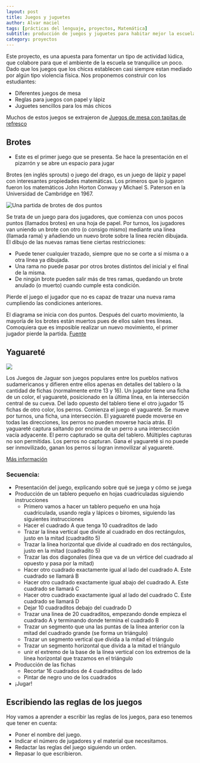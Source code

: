 ```yaml
---
layout: post
title: Juegos y juguetes
author: Alvar maciel
tags: [prácticas del lenguaje, proyectos, Matemática]
subtitle: producción de juegos y juguetes para habitar mejor la escuela
category: proyectos
---
```


Este proyecto, es una apuesta para fomentar un tipo de actividad lúdica, que colabore para que el ambiente de la escuela se tranquilice un poco. Dado que los juegos que los chicxs establecen casi siempre estan mediado por algún tipo violencia física. 
Nos proponemos construir con los estudiantes:
- Diferentes juegos de mesa
- Reglas para juegos con papel y lápiz
- Juguetes sencillos para los más chicos

Muchos de estos juegos se extrajeron de [Juegos de mesa con tapitas de refresco](http://ajedrezcontapitas.blogspot.com.ar/)

## Brotes
- Este es el primer juego que se presenta. Se hace la presentación en el pizarrón y se abre un espacio para jugar

Brotes (en inglés sprouts) o juego del drago, es un juego de lápiz y papel con interesantes propiedades matemáticas. Los primeros que lo jugaron fueron los matemáticos John Horton Conway y Michael S. Paterson en la Universidad de Cambridge en 1967.

![Una partida de brotes de dos puntos](https://upload.wikimedia.org/wikipedia/commons/thumb/b/b6/Sprouts-2spot-game.png/300px-Sprouts-2spot-game.png)

Se trata de un juego para dos jugadores, que comienza con unos pocos puntos (llamados brotes) en una hoja de papel. Por turnos, los jugadores van uniendo un brote con otro (o consigo mismo) mediante una línea (llamada rama) y añadiendo un nuevo brote sobre la línea recién dibujada. El dibujo de las nuevas ramas tiene ciertas restricciones:

- Puede tener cualquier trazado, siempre que no se corte a sí misma o a otra línea ya dibujada.
- Una rama no puede pasar por otros brotes distintos del inicial y el final de la misma.
- De ningún brote pueden salir más de tres ramas, quedando un brote anulado (o muerto) cuando cumple esta condición.

Pierde el juego el jugador que no es capaz de trazar una nueva rama cumpliendo las condiciones anteriores.

El diagrama se inicia con dos puntos. Después del cuarto movimiento, la mayoría de los brotes están muertos pues de ellos salen tres líneas. Comoquiera que es imposible realizar un nuevo movimiento, el primer jugador pierde la partida.
[Fuente](https://es.wikipedia.org/wiki/Brotes_(juego))

## Yaguareté

![](http://2.bp.blogspot.com/-uMdHqwfrs8c/UbkYt8TrddI/AAAAAAAAB8I/UrhEGFrlMy8/s200/yaguarete+min.png)

Los Juegos de Jaguar son juegos populares entre los pueblos nativos sudamericanos y difieren entre ellos apenas en detalles del tablero o la cantidad de fichas (normalmente entre 13 y 16).  Un jugador tiene una ficha de un color, el yaguareté, posicionado en la última línea, en la intersección central de su cueva. Del lado opuesto del tablero tiene el otro jugador  15 fichas de otro color, los perros.
Comienza el juego el yaguareté. Se mueve por turnos, una ficha, una intersección. El yaguareté puede moverse en todas las direcciones, los perros no pueden moverse hacia atrás. El yaguareté captura saltando por encima de un perro a una intersección vacía adyacente. El perro capturado se quita del tablero. Múltiples capturas no son permitidas. Los perros no capturan. Gana el yaguareté si no puede ser inmovilizado, ganan los perros si logran inmovilizar al yaguareté.

[Más información](https://es.wikipedia.org/wiki/Adugo)


### Secuencia:
- Presentación del juego, explicando sobre qué se juega y cómo se juega
- Producción de un tablero pequeño en hojas cuadriculadas siguiendo instrucciones
  - Primero vamos a hacer un tablero pequeño en una hoja cuadriculada, usando regla y lápices o biromes, siguiendo las siguientes instrucciones
  - Hacer el cuadrado A que tenga 10 cuadraditos de lado
  - Trazar la línea vertical que divide al cuadrado en dos rectángulos, justo en la mitad (cuadradito 5)
  - Trazar la línea horizontal que divide al cuadrado en dos rectángulos, justo en la mitad (cuadradito 5)
  - Trazar las dos diagonales (línea que va de un vértice del cuadrado al opuesto y pasa por la mitad)
  - Hacer otro cuadrado exactamente igual al lado del cuadrado A. Este cuadrado se llamará B
  - Hacer otro cuadrado exactamente igual abajo del cuadrado A. Este cuadrado se llamará C
  - Hacer otro cuadrado exactamente igual al lado del cuadrado C. Este cuadrado se llamará D
  - Dejar 10 cuadraditos debajo del cuadrado D
  - Trazar una linea de 20 cuadraditos, empezando donde empieza el cuadrado A y terminando donde termina el cuadrado B
  - Trazar un segmento que una las puntas de la línea anterior con la mitad del cuadrado grande (se forma un triángulo)
  - Trazar un segmento vertical que divida a la mitad el triángulo
  - Trazar un segmento horizontal que divida a la mitad el triángulo
  - unir el extremo de la base de la línea vertical con los extremos de la línea horizontal que trazamos en el triángulo
- Producción de las fichas
  - Recortar 16 cuadrados de 4 cuadraditos de lado
  - Pintar de negro uno de los cuadrados
- ¡Jugar!

## Escribiendo las reglas de los juegos

Hoy vamos a aprender a escribir las reglas de los juegos, para eso tenemos que tener en cuenta:

- Poner el nombre del juego.
- Indicar el número de jugadores y el material que necesitamos.
- Redactar las reglas del juego siguiendo un orden.
- Repasar lo que escribieron.
